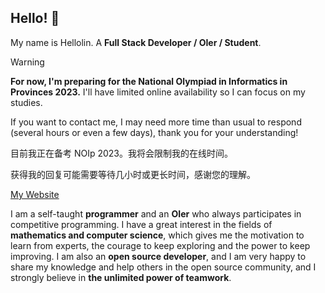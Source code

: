 ## Hello! 👋

My name is Hellolin. A **Full Stack Developer / OIer / Student**.

> [!WARNING]
> 
> **For now, I'm preparing for the National Olympiad in Informatics in Provinces 2023.** I'll have limited online availability so I can focus on my studies.
> 
> If you want to contact me, I may need more time than usual to respond (several hours or even a few days), thank you for your understanding!
>
> 目前我正在备考 NOIp 2023。我将会限制我的在线时间。
>
> 获得我的回复可能需要等待几小时或更长时间，感谢您的理解。

[My Website](https://hellolin.cf/)

I am a self-taught **programmer** and an **OIer** who always participates in competitive programming. I have a great interest in the fields of **mathematics and computer science**, which gives me the motivation to learn from experts, the courage to keep exploring and the power to keep improving. I am also an **open source developer**, and I am very happy to share my knowledge and help others in the open source community, and I strongly believe in **the unlimited power of teamwork**.

